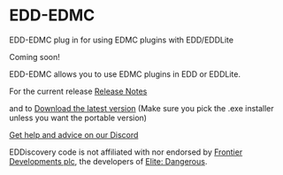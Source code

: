 # EDD-EDMC
EDD-EDMC plug in for using EDMC plugins with EDD/EDDLite

Coming soon!

EDD-EDMC allows you to use EDMC plugins in EDD or EDDLite.

For the current release [Release Notes](https://github.com/EDDiscovery/EDD-EDMC/releases)

and to [Download the latest version](https://github.com/EDDiscovery/EDD-EDMC/releases/latest) (Make sure you pick the .exe installer unless you want the portable version)

[Get help and advice on our Discord](https://discord.gg/uBq3UHq)

EDDiscovery code is not affiliated with nor endorsed by [Frontier Developments plc](http://frontier.co.uk/), the developers of [Elite: Dangerous](https://www.elitedangerous.com/).
